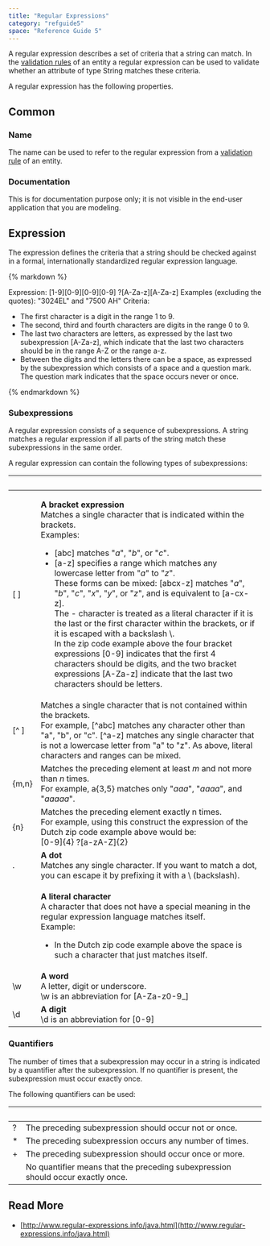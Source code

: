 ```yaml
---
title: "Regular Expressions"
category: "refguide5"
space: "Reference Guide 5"
---
```



A regular expression describes a set of criteria that a string can match. In the [validation rules](Validation+Rules) of an entity a regular expression can be used to validate whether an attribute of type String matches these criteria.

A regular expression has the following properties.

## Common

### Name

The name can be used to refer to the regular expression from a [validation rule](Validation+Rules) of an entity.

### Documentation

This is for documentation purpose only; it is not visible in the end-user application that you are modeling.

## Expression

The expression defines the criteria that a string should be checked against in a formal, internationally standardized regular expression language.

<div class="alert alert-info">{% markdown %}

Expression: [1-9][0-9][0-9][0-9] ?[A-Za-z][A-Za-z]
Examples (excluding the quotes): "3024EL" and "7500 AH"
Criteria:

*   The first character is a digit in the range 1 to 9.
*   The second, third and fourth characters are digits in the range 0 to 9.
*   The last two characters are letters, as expressed by the last two subexpression [A-Za-z], which indicate that the last two characters should be in the range A-Z or the range a-z.
*   Between the digits and the letters there can be a space, as expressed by the subexpression which consists of a space and a question mark. The question mark indicates that the space occurs never or once.

{% endmarkdown %}</div>

### Subexpressions

A regular expression consists of a sequence of subexpressions. A string matches a regular expression if all parts of the string match these subexpressions in the same order.

A regular expression can contain the following types of subexpressions:

<table><thead><tr><th class="confluenceTh">&nbsp;&nbsp;&nbsp; &nbsp; &nbsp; &nbsp;</th><th class="confluenceTh">&nbsp;</th></tr></thead><tbody><tr><td class="confluenceTd">[ ]</td><td class="confluenceTd"><p><strong>A bracket expression</strong><br class="atl-forced-newline">Matches a single character that is indicated within the brackets.<br class="atl-forced-newline">Examples:</p><ul><li>[abc] matches "<em>a</em>", "<em>b</em>", or "<em>c</em>".</li><li>[a-z] specifies a range which matches any lowercase letter from "<em>a</em>" to "<em>z</em>".<br class="atl-forced-newline">These forms can be mixed: [abcx-z] matches "<em>a</em>", "<em>b</em>", "<em>c</em>", "<em>x</em>", "<em>y</em>", or "<em>z</em>", and is equivalent to [a-cx-z].&nbsp;<br class="atl-forced-newline">The - character is treated as a literal character if it is the last or the first character within the brackets, or if it is escaped with a backslash \.<br class="atl-forced-newline">In the zip code example above the four bracket expressions [0-9] indicates that the first 4 characters should be digits, and the two bracket expressions [A-Za-z] indicate that the last two characters should be letters.</li></ul></td></tr><tr><td class="confluenceTd">[^ ]</td><td class="confluenceTd">Matches a single character that is not contained within the brackets.<br class="atl-forced-newline">For example, [^abc] matches any character other than "a", "b", or "c". [^a-z] matches any single character that is not a lowercase letter from "a" to "z". As above, literal characters and ranges can be mixed.</td></tr><tr><td class="confluenceTd">{m,n}</td><td class="confluenceTd">Matches the preceding element at least&nbsp;<em>m</em>&nbsp;and not more than&nbsp;<em>n</em>&nbsp;times.<br class="atl-forced-newline">For example,&nbsp;a{3,5}&nbsp;matches only "<em>aaa</em>", "<em>aaaa</em>", and "<em>aaaaa</em>".</td></tr><tr><td class="confluenceTd">{n}</td><td class="confluenceTd">Matches the preceding element exactly n times.<br class="atl-forced-newline">For example, using this construct the expression of the Dutch zip code example above would be:<br class="atl-forced-newline">[0-9]{4} ?[a-zA-Z]{2}</td></tr><tr><td class="confluenceTd">.</td><td class="confluenceTd"><strong>A dot</strong><br class="atl-forced-newline">Matches any single character. If you want to match a dot, you can escape it by prefixing it with a \ (backslash).</td></tr><tr><td class="confluenceTd">&nbsp;</td><td class="confluenceTd"><p><strong>A literal character</strong><br class="atl-forced-newline">A character that does not have a special meaning in the regular expression language matches itself.<br class="atl-forced-newline">Example:</p><ul><li>In the Dutch zip code example above the space is such a character that just matches itself.</li></ul></td></tr><tr><td class="confluenceTd">\w</td><td class="confluenceTd"><strong>A word</strong><br class="atl-forced-newline">A letter, digit or underscore.<br class="atl-forced-newline">\w is an abbreviation for [A-Za-z0-9_]</td></tr><tr><td class="confluenceTd">\d</td><td class="confluenceTd"><strong>A digit</strong><br class="atl-forced-newline">\d is an abbreviation for [0-9]</td></tr></tbody></table>

### Quantifiers

The number of times that a subexpression may occur in a string is indicated by a quantifier after the subexpression. If no quantifier is present, the subexpression must occur exactly once.

The following quantifiers can be used:

<table><thead><tr><th class="confluenceTh">&nbsp;</th><th class="confluenceTh">&nbsp;</th></tr></thead><tbody><tr><td class="confluenceTd">?</td><td class="confluenceTd">The preceding subexpression should occur not or once.</td></tr><tr><td class="confluenceTd">*</td><td class="confluenceTd">The preceding subexpression occurs any number of times.</td></tr><tr><td class="confluenceTd">+</td><td class="confluenceTd">The preceding subexpression should occur once or more.</td></tr><tr><td class="confluenceTd">&nbsp;</td><td class="confluenceTd">No quantifier means that the preceding subexpression should occur exactly once.</td></tr></tbody></table>

## **Read More**

*   [http://www.regular-expressions.info/java.html](http://www.regular-expressions.info/java.html)